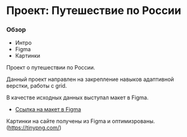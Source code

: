 # Проект: Путешествие по России

### Обзор
* Интро
* Figma
* Картинки


Проект о путешествии по России.

Данный проект направлен на закрепление навыков адаптивной верстки, работы с grid.

В качестве исходных данных выступал макет в Figma.

* [Ссылка на макет в Figma](https://www.figma.com/file/5S2WSbEFL6awjVWJ0NWL8Q/Sprint-3_-Russia-_-desktop-mobile?node-id=28503%3A0)

Картинки на сайте получены из Figma и оптимизрованы. (https://tinypng.com/)

